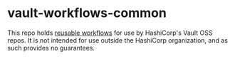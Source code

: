 # vault-workflows-common

This repo holds [reusable workflows](https://docs.github.com/en/actions/using-workflows/reusing-workflows)
for use by HashiCorp's Vault OSS repos. It is not intended for use outside the
HashiCorp organization, and as such provides no guarantees.
